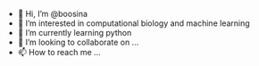 - 👋 Hi, I’m @boosina
- 👀 I’m interested in computational biology and machine learning 
- 🌱 I’m currently learning python
- 💞️ I’m looking to collaborate on ...
- 📫 How to reach me ...

<!---
boosina/boosina is a ✨ special ✨ repository because its `README.md` (this file) appears on your GitHub profile.
You can click the Preview link to take a look at your changes.
--->

